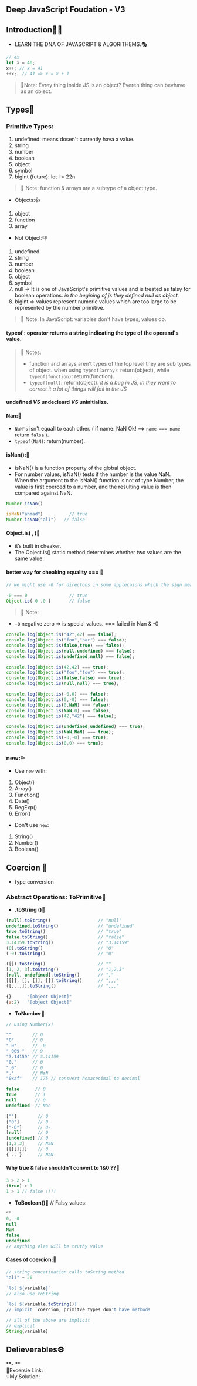 ## Deep JavaScript Foudation - V3
## Introduction:tokyo_tower::rainbow:

- LEARN THE DNA OF JAVASCRIPT & ALGORITHEMS.:performing_arts:
```js
// ex
let x = 40;
x++; // x = 41 
++x;  // 41 => x = x + 1
```
> 💌Note: Evrey thing inside JS is an object? Evereh thing can bevhave as an object.

## Types:tokyo_tower:
### Primitive Types:
1. undefined: means dosen't currently hava a value.
2. string
3. number
4. boolean
5. object
6. symbol
7. bigInt (future): let i = 22n
> 💌 Note: function & arrays are a subtype of a object type.

- Objects::thumbsup:
1. object 
2. function
3. array 

- Not Object::thumbsdown:
1. undefined
2. string
3. number
4. boolean
5. object
6. symbol 
7. null => It is one of JavaScript's primitive values and is treated as falsy for boolean operations. *in the begining of js they defined null as object.*
8. bigint => values represent numeric values which are too large to be represented by the number primitive.

> 💌 Note:
> In JavaScript: variables don't have types, values do.

#### typeof : operator returns a string indicating the type of the operand's value.

> 💌 Notes:
>- function and arrays aren't types of the top level they are sub types of object. when using `typeof(array)`: return(object), while `typeof(function)`: return(function).
>- `typeof(null)`: return(object). *it is a bug in JS, ih they want to correct it a lot of things will fail in the JS*

#### undefined *VS* undecleard *VS* uninitialize. 

#### Nan::rainbow:
- `NaN's` isn't equall to each other. ( if name: NaN Ok! ==> `name === name` return `false` ). 
- `typeof(NaN)`: return(number).

#### isNan()::rainbow:
- isNaN() is a function property of the global object.
- For number values, isNaN() tests if the number is the value NaN.<br/>When the argument to the isNaN() function is not of type Number, the value is first coerced to a number, and the resulting value is then compared against NaN.

```js
Number.isNan()

isNaN("ahmad")          // true
Number.isNaN("ali")   // false
```

#### Object.is( , ):rainbow:
- it’s built in cheaker.
- The Object.is() static method determines whether two values are the same value.

#### better way for cheaking equality === :rainbow:

```js
// we might use -0 for directons in some applecaions which the sign means direct.
 
-0 === 0                // true
Object.is(-0 ,0 )       // false
```

>💌 Note:
- `-0` negative zero => is special values.
=== failed in Nan & -0

```js
console.log(Object.is("42",42) === false);
console.log(Object.is("foo","bar") === false);
console.log(Object.is(false,true) === false);
console.log(Object.is(null,undefined) === false);
console.log(Object.is(undefined,null) === false);

console.log(Object.is(42,42) === true);
console.log(Object.is("foo","foo") === true);
console.log(Object.is(false,false) === true);
console.log(Object.is(null,null) === true);

console.log(Object.is(-0,0) === false);
console.log(Object.is(0,-0) === false);
console.log(Object.is(0,NaN) === false);
console.log(Object.is(NaN,0) === false);
console.log(Object.is(42,"42") === false);

console.log(Object.is(undefined,undefined) === true);
console.log(Object.is(NaN,NaN) === true);
console.log(Object.is(-0,-0) === true);
console.log(Object.is(0,0) === true);
```
### new::sweat_drops:
- Use `new` with:
1. Object()
2. Array()
3. Function()
4. Date()
5. RegExp()
6. Error()

- Don't use `new`:
1. String()
2. Number()
3. Boolean()

## Coercion :rainbow:
- type conversion

### Abstract Operations: ToPrimitive:rainbow:
- **.toString ()**:rainbow:
```js
(null).toString()                  // "null"
undefined.toString()               // "undefined"
true.toString()                    // "true"
false.toString()                   // "false"
3.14159.toString()                 // "3.14159"
(0).toString()                     // "0"
(-0).toString()                    // "0"

([]).toString()                    // ""
[1, 2, 3].toString()               // "1,2,3"
[null, undefined].toString()       // ","
[[[], [], []], []].toString()      // ",,,"
([,,,,]).toString()                // ",,,"

{}      "[object Object]"
{a:2}   "[object Object]"
```

- **ToNumber**:rainbow:
```js
// using Number(x)

""        // 0
"0"       // 0
"-0"      // -0
" 009 "   // 9
"3.14159" // 3.14159
"0."      // 0
".0"      // 0
"."       // NaN
"0xaf"    // 175 // consvert hexacecimal to decimal

false      // 0
true       // 1
null       // 0
undefined  // Nan

[""]        // 0
["0"]       // 0
["-0"]      // 0-
[null]      // 0
[undefined] // 0
[1,2,3]     // NaN
[[[[]]]]    // 0
{ .. }      // NaN
```

#### Why true & false shouldn’t convert to 1&0 ??:rainbow:
```js
3 > 2 > 1
(true) > 1
1 > 1 // false !!!!
```
- **ToBoolean()**:rainbow:
// Falsy values:
```js
“”
0, -0
null
NaN
false
undefined
// anything eles will be truthy value
```
#### Cases of coercion::rainbow: 
```js
// string concatination calls toString method
"ali" + 20

`lol ${variable}`
// also use toString

`lol ${variable.toString()}
// impicit `coercion, primitve types don't have methods

// all of the above are implicit
// explicit 
String(variable)
```
## Delieverables⚙️
**- **<br/>
🎃Excersie Link: <br/>
💡My Solution: <br/>
```js


```
